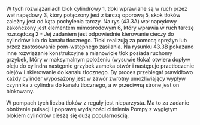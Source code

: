 W tych rozwiązaniach blok cylindrowy 1, tłoki wprawiane są w ruch przez wał napędowy 3, który połączony jest z tarczą oporową 5, skok tłoków zależny jest od kąta pochylenia tarczy. Na rys (43.3A) wał napędowy zakończony jest elementem mimośrodowym 6, który wprawia w ruch tarczę rozrządczą 2 -  Jej zadaniem jest odpowiednie kierowanie cieczy do cylindrów lub do kanału tłocznego. Tłoki realizują za pomocą sprężyn lub przez zastosowanie pom-wstępnego zasilania. Na rysunku 43.3B pokazano inne rozwiązanie konstrukcyjne a mianowicie tłok posiada ruchomy grzybek, który w maksymalnym położeniu (wysuwie tłoka) otwiera dopływ oleju do cylindra następnie grzybek zameka otwór i następuje przetłoczenie olejów i skierowanie do kanału tłocznego. By proces przebiegał prawidłowo każdy cylinder wyposażony jest w zawór zwrotny umożliwiający wypływ czynnika z cylindra do kanału tłocznego, a w przeciwną strone jest on blokowany.


W pompach tych liczba tłoków z reguły jest nieparzysta. Ma to za zadanie obniżenie pulsacji i poprawę wydajności ciśnienia
Pompy z wygiętym blokiem cylindrów cieszą się dużą popularnością.

